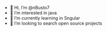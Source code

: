 - 👋 Hi, I’m @nBusto7
- 👀 I’m interested in java
- 🌱 I’m currently learning in Sngular
- 💞️ I’m looking to search open source projects

<!---
nBusto7/nBusto7 is a ✨ special ✨ repository because its `README.md` (this file) appears on your GitHub profile.
You can click the Preview link to take a look at your changes.
--->
